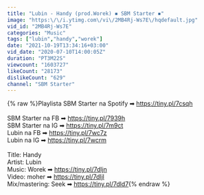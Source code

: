 ```yaml
---
title: "Lubin - Handy (prod.Worek) ◾️ SBM Starter ◾️"
image: "https:\/\/i.ytimg.com\/vi\/2MB4Rj-Ws7E\/hqdefault.jpg"
vid_id: "2MB4Rj-Ws7E"
categories: "Music"
tags: ["lubin","handy","worek"]
date: "2021-10-19T13:34:16+03:00"
vid_date: "2020-07-10T14:00:05Z"
duration: "PT3M22S"
viewcount: "1603727"
likeCount: "28173"
dislikeCount: "629"
channel: "SBM Starter"
---
```

{% raw %}Playlista SBM Starter na Spotify ➡ <a rel="nofollow" target="blank" href="https://tiny.pl/7csqh">https://tiny.pl/7csqh</a><br /><br />SBM Starter na FB ➡ <a rel="nofollow" target="blank" href="https://tiny.pl/7939h">https://tiny.pl/7939h</a><br />SBM Starter na IG ➡ <a rel="nofollow" target="blank" href="https://tiny.pl/7m9ct">https://tiny.pl/7m9ct</a><br />Lubin na FB ➡ <a rel="nofollow" target="blank" href="https://tiny.pl/7wc7z">https://tiny.pl/7wc7z</a><br />Lubin na IG ➡ <a rel="nofollow" target="blank" href="https://tiny.pl/7wcrm">https://tiny.pl/7wcrm</a><br /><br />Title: Handy<br />Artist: Lubin<br />Music: Worek ➡ <a rel="nofollow" target="blank" href="https://tiny.pl/7dljn">https://tiny.pl/7dljn</a><br />Video: moher ➡ <a rel="nofollow" target="blank" href="https://tiny.pl/7dljl">https://tiny.pl/7dljl</a><br />Mix/mastering: Seek ➡ <a rel="nofollow" target="blank" href="https://tiny.pl/7dld7">https://tiny.pl/7dld7</a>{% endraw %}
